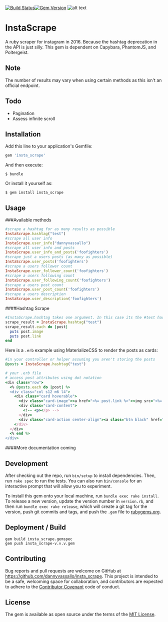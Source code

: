 [![Build Status](https://travis-ci.org/dannyvassallo/insta_scrape.svg?branch=master)](https://travis-ci.org/dannyvassallo/insta_scrape)[![Gem Version](https://badge.fury.io/rb/insta_scrape.svg)](https://badge.fury.io/rb/insta_scrape)
![alt text](https://s3-us-west-2.amazonaws.com/instascrape/instascrapelogo.png "logo")
# InstaScrape

A ruby scraper for instagram in 2016. Because the hashtag deprecation in the API is just silly.
This gem is dependent on Capybara, PhantomJS, and Poltergeist.

## Note

The number of results may vary when using certain methods as this isn't an official endpoint.

## Todo

* Pagination
* Assess infinite scroll

## Installation

Add this line to your application's Gemfile:

```ruby
gem 'insta_scrape'
```

And then execute:

    $ bundle

Or install it yourself as:

    $ gem install insta_scrape

## Usage

###Available methods
```ruby
#scrape a hashtag for as many results as possible
InstaScrape.hashtag("test")
#scrape all user info
InstaScrape.user_info("dannyvassallo")
#scrape all user info and posts
InstaScrape.user_info_and_posts('foofighters')
#scrape just a users posts (as many as possible)
InstaScrape.user_posts('foofighters')
#scrape a users follower count
InstaScrape.user_follower_count('foofighters')
#scrape a users following count
InstaScrape.user_following_count('foofighters')
#scrape a users post count
InstaScrape.user_post_count('foofighters')
#scrape a users description
InstaScrape.user_description('foofighters')
```

####Hashtag Scrape

```ruby
#InstaScrape.hashtag takes one argument. In this case its the #test hashtag.
scrape_result = InstaScrape.hashtag("test")
scrape_result.each do |post|
  puts post.image
  puts post.link
end
```

Here is a `.erb` example using MaterializeCSS to render the posts as cards:

```ruby
#in your controller or helper assuming you aren't storing the posts
@posts = InstaScrape.hashtag("test")
```

```ruby
# your .erb file
# access post attributes using dot notation
<div class="row">
  <% @posts.each do |post| %>
  <div class="col s12 m6 l4">
    <div class="card hoverable">
      <div class="card-image"><a href="<%= post.link %>"><img src="<%= post.image %>"></a></div>
      <div class="card-content">
        <!-- <p></p> -->
      </div>
      <div class="card-action center-align"><a class="btn black" href="<%= post.link %>">Open Post</a></div>
    </div>
  </div>
  <% end %>
</div>
```

####More documentation coming

## Development

After checking out the repo, run `bin/setup` to install dependencies. Then, run `rake spec` to run the tests. You can also run `bin/console` for an interactive prompt that will allow you to experiment.

To install this gem onto your local machine, run `bundle exec rake install`. To release a new version, update the version number in `version.rb`, and then run `bundle exec rake release`, which will create a git tag for the version, push git commits and tags, and push the `.gem` file to [rubygems.org](https://rubygems.org).

## Deployment / Build

```
gem build insta_scrape.gemspec
gem push insta_scrape-v.v.v.gem
```

## Contributing

Bug reports and pull requests are welcome on GitHub at https://github.com/dannyvassallo/insta_scrape. This project is intended to be a safe, welcoming space for collaboration, and contributors are expected to adhere to the [Contributor Covenant](http://contributor-covenant.org) code of conduct.


## License

The gem is available as open source under the terms of the [MIT License](http://opensource.org/licenses/MIT).

